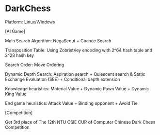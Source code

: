 # DarkChess

Platform: Linux/Windows


[AI Game]

Main Search Algorithm: NegaScout + Chance Search

Transposition Table: Using ZobristKey encoding with 2^64 hash table and 2^28 hash key

Search Order: Move Ordering

Dynamic Depth Search: Aspiration search + Quiescent search & Static Exchange Evaluation (SEE) + Conditional depth extension

Knowledge heuristics: Material Value + Dynamic Pawn Value + Dynamic King Value

End game heuristics: Attack Value + Binding opponent + Avoid Tie


[Competition]

Get 3rd place of The 12th NTU CSIE CUP of Computer Chinese Dark Chess Competition
